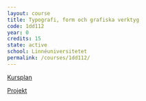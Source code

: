 ```yaml
---
layout: course
title: Typografi, form och grafiska verktyg
code: 1dd112
year: 0
credits: 15
state: active
school: Linnéuniversitetet
permalink: /courses/1dd112/
---
```


[Kursplan](/files/courseplan/1dd112.pdf)

[Projekt]()